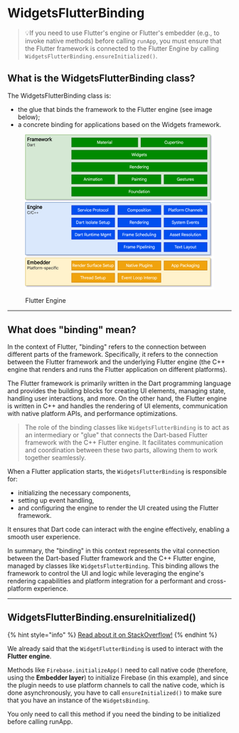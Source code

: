 # WidgetsFlutterBinding

> :bulb:If you need to use Flutter's engine or Flutter's embedder (e.g., to invoke native methods) before calling `runApp`, you must ensure that the Flutter framework is connected to the Flutter Engine by calling `WidgetsFlutterBinding.ensureInitialized()`.

## What is the WidgetsFlutterBinding class?

The WidgetsFlutterBinding class is:

* the glue that binds the framework to the Flutter engine (see image below);
* a concrete binding for applications based on the Widgets framework.

<figure><img src="../.gitbook/assets/flutter-engine.png" alt=""><figcaption><p>Flutter Engine</p></figcaption></figure>

***

## What does "binding" mean?

In the context of Flutter, "binding" refers to the connection between different parts of the framework. Specifically, it refers to the connection between the Flutter framework and the underlying Flutter engine (the C++ engine that renders and runs the Flutter application on different platforms).

The Flutter framework is primarily written in the Dart programming language and provides the building blocks for creating UI elements, managing state, handling user interactions, and more. On the other hand, the Flutter engine is written in C++ and handles the rendering of UI elements, communication with native platform APIs, and performance optimizations.

> The role of the binding classes like `WidgetsFlutterBinding` is to act as an intermediary or "glue" that connects the Dart-based Flutter framework with the C++ Flutter engine. It facilitates communication and coordination between these two parts, allowing them to work together seamlessly.

When a Flutter application starts, the `WidgetsFlutterBinding` is responsible for:

* initializing the necessary components,
* setting up event handling,
* and configuring the engine to render the UI created using the Flutter framework.&#x20;

It ensures that Dart code can interact with the engine effectively, enabling a smooth user experience.

In summary, the "binding" in this context represents the vital connection between the Dart-based Flutter framework and the C++ Flutter engine, managed by classes like `WidgetsFlutterBinding`. This binding allows the framework to control the UI and logic while leveraging the engine's rendering capabilities and platform integration for a performant and cross-platform experience.

***

## WidgetsFlutterBinding.ensureInitialized()

{% hint style="info" %}
[Read about it on StackOverflow!](https://stackoverflow.com/questions/63873338/what-does-widgetsflutterbinding-ensureinitialized-do)
{% endhint %}

We already said that the `WidgetFlutterBinding` is used to interact with the **Flutter engine**.

Methods like `Firebase.initializeApp()` need to call native code (therefore, using the **Embedder layer**) to initialize Firebase (in this example), and since the plugin needs to use platform channels to call the native code, which is done asynchronously, you have to call `ensureInitialized()` to make sure that you have an instance of the `WidgetsBinding`.

You only need to call this method if you need the binding to be initialized before calling runApp.
